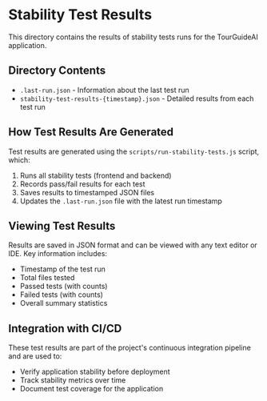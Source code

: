 # Stability Test Results

This directory contains the results of stability tests runs for the TourGuideAI application.

## Directory Contents

- `.last-run.json` - Information about the last test run
- `stability-test-results-{timestamp}.json` - Detailed results from each test run

## How Test Results Are Generated

Test results are generated using the `scripts/run-stability-tests.js` script, which:

1. Runs all stability tests (frontend and backend)
2. Records pass/fail results for each test
3. Saves results to timestamped JSON files
4. Updates the `.last-run.json` file with the latest run timestamp

## Viewing Test Results

Results are saved in JSON format and can be viewed with any text editor or IDE. Key information includes:

- Timestamp of the test run
- Total files tested
- Passed tests (with counts)
- Failed tests (with counts)
- Overall summary statistics

## Integration with CI/CD

These test results are part of the project's continuous integration pipeline and are used to:

- Verify application stability before deployment
- Track stability metrics over time
- Document test coverage for the application 